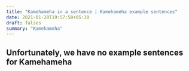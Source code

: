 ```yaml
---
title: "Kamehameha in a sentence | Kamehameha example sentences"
date: 2021-01-20T19:57:50+05:30
draft: falses
summary: "Kamehameha"
---
```

## Unfortunately, we have no example sentences for Kamehameha                 
